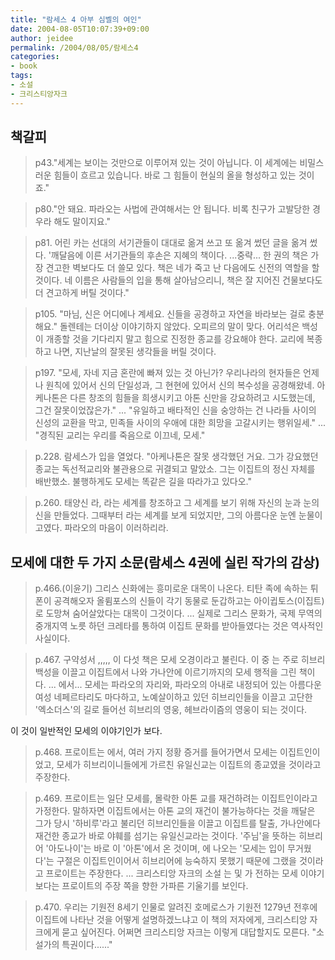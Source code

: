 ```yaml
---
title: "람세스 4 아부 심벨의 여인"
date: 2004-08-05T10:07:39+09:00
author: jeidee
permalink: /2004/08/05/람세스4
categories:
- book
tags:
- 소설
- 크리스티앙자크
---
```


## 책갈피

>p43."세계는 보이는 것만으로 이루어져 있는 것이 아닙니다. 이 세계에는 비밀스러운 힘들이 흐르고 있습니다. 바로 그 힘들이 현실의 올을 형성하고 있는 것이죠."

>p80."안 돼요. 파라오는 사법에 관여해서는 안 됩니다. 비록 친구가 고발당한 경우라 해도 말이지요."

>p81.
어린 카는 선대의 서기관들이 대대로 옮겨 쓰고 또 옮겨 썼던 글을 옮겨 썼다.
'깨달음에 이른 서기관들의 후손은 지혜의 책이다.
...중략...
한 권의 책은 가장 견고한 벽보다도 더 쓸모 있다. 책은 네가 죽고 난 다음에도 신전의 역할을 할 것이다. 네 이름은 사람들의 입을 통해 살아남으리니, 책은 잘 지어진 건물보다도 더 견고하게 버틸 것이다."

>p105.
"마님, 신은 어디에나 계세요. 신들을 공경하고 자연을 바라보는 걸로 충분해요."
돌렌테는 더이상 이야기하지 않았다. 오피르의 말이 맞다. 어리석은 백성이 개종할 것을 기다리지 말고 힘으로 진정한 종교를 강요해야 한다. 교리에 복종하고 나면, 지난날의 잘못된 생각들을 버릴 것이다.

>p197.
"모세, 자네 지금 혼란에 빠져 있는 것 아닌가? 우리나라의 현자들은 언제나 원칙에 있어서 신의 단일성과, 그 현현에 있어서 신의 복수성을 공경해왔네. 아케나톤은 다른 창조의 힘들을 희생시키고 아톤 신만을 강요하려고 시도했는데, 그건 잘못이었잖은가."
...
"유일하고 배타적인 신을 숭앙하는 건 나라들 사이의 신성의 교환을 막고, 민족들 사이의 우애에 대한 희망을 고갈시키는 행위일세."
...
"경직된 교리는 우리를 죽음으로 이끄네, 모세."

>p.228.
람세스가 입을 열었다.
"아케나톤은 잘못 생각했던 거요. 그가 강요했던 종교는 독선적교리와 불관용으로 귀결되고 말았소. 그는 이집트의 정신 자체를 배반했소. 불행하게도 모세는 똑같은 길을 따라가고 있다오."

>p.260.
태양신 라, 라는 세계를 창조하고 그 세계를 보기 위해 자신의 눈과 눈의 신을 만들었다. 그때부터 라는 세계를 보게 되었지만, 그의 아름다운 눈엔 눈물이 고였다. 파라오의 마음이 이러하리라.

## 모세에 대한 두 가지 소문(람세스 4권에 실린 작가의 감상)

>p.466.(이윤기)
그리스 신화에는 흥미로운 대목이 나온다. 티탄 족에 속하는 튀폰이 공격해오자 올륌포스의 신들이 각기 동물로 둔갑하고는 아이귑토스(이집트)로 도망쳐 숨어살았다는 대목이 그것이다.
...
실제로 그리스 문화가, 국제 무역의 중개지역 노릇 하던 크레타를 통하여 이집트 문화를 받아들였다는 것은 역사적인 사실이다.

>p.467.
구약성서 ,,,,, 이 다섯 책은 모세 오경이라고 불린다. 이 중 는 주로 히브리 백성을 이끌고 이집트에서 나와 가나안에 이르기까지의 모세 행적을 그린 책이다.
...
에서...
모세는 파라오의 자리와, 파라오의 아내로 내정되어 있는 아름다운 여성 네페르타리도 마다하고, 노예살이하고 있던 히브리인들을 이끌고 고단한 '엑소더스'의 길로 들어선 히브리의 영웅, 헤브라이즘의 영웅이 되는 것이다.

이 것이 일반적인 모세의 이야기인가 보다.

>p.468.
프로이트는 에서, 여러 가지 정황 증거를 들어가면서 모세는 이집트인이었고, 모세가 히브리이니들에게 가르친 유일신교는 이집트의 종교였을 것이라고 주장한다.

>p.469.
프로이트는 일단 모세를, 몰락한 아톤 교를 재건하려는 이집트인이라고 가정한다. 말하자면 이집트에서는 아톤 교의 재건이 불가능하다는 것을 깨달은 그가 당시 '하비루'라고 불리던 히브리인들을 이끌고 이집트를 탈출, 가나안에다 재건한 종교가 바로 야훼를 섬기는 유일신교라는 것이다. '주님'을 뜻하는 히브리어 '아도나이'는 바로 이 '아톤'에서 온 것이며, 에 나오는 '모세는 입이 무거웠다'는 구절은 이집트인이어서 히브리어에 능숙하지 못했기 때문에 그랬을 것이라고 프로이트는 주장한다.
...
크리스티앙 자크의 소설 는  및 가 전하는 모세 이야기보다는 프로이트의 주장 쪽을 향한 가파른 기울기를 보인다.

>p.470.
우리는 기원전 8세기 인물로 알려진 호메로스가 기원전 1279년 전후에 이집트에 나타난 것을 어떻게 설명하겠느냐고 이 책의 저자에게, 크리스티앙 자크에게 묻고 싶어진다. 어쩌면 크리스티앙 자크는 이렇게 대답할지도 모른다.
"소설가의 특권이다......"